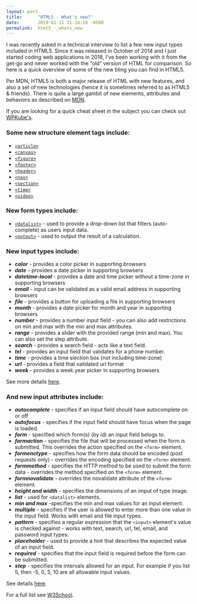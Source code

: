 ```yaml
---
layout: post
title:      "HTML5 - What's new?"
date:       2019-01-11 11:14:18 -0500
permalink:  html5_-_whats_new
---
```



I was recently asked in a technical interview to list a few new input types included in HTML5. Since it was released in October of 2014 and I just started coding web applications in 2018, I’ve been working with it from the get-go and never worked with the “old” version of HTML for comparison. So here is a quick overview of some of the new bling you can find in HTML5. 

Per MDN, HTML5 is both a major release of HTML with new features, and also a set of new technologies (hence it is sometimes referred to as HTML5 & friends).  There is quite a large gambit of new elements, attributes and behaviors as described on [MDN](https://developer.mozilla.org/en-US/docs/Web/Guide/HTML/HTML5). 

If you are looking for a quick cheat sheet in the subject you can check out [WPKube's](https://www.wpkube.com/html5-cheat-sheet/).

### Some new structure element tags include: 
* [`<article>`](https://developer.mozilla.org/en-US/docs/Web/HTML/Element/article) 
* [`<canvas>`](https://developer.mozilla.org/en-US/docs/Web/HTML/Element/canvas)
* [`<figure>`](https://developer.mozilla.org/en-US/docs/Web/HTML/Element/figure)
* [`<footer>`](https://developer.mozilla.org/en-US/docs/Web/HTML/Element/footer)
* [`<header>`](https://developer.mozilla.org/en-US/docs/Web/HTML/Element/header)
* [`<nav>`](https://developer.mozilla.org/en-US/docs/Web/HTML/Element/nav)
* [`<section>`](https://developer.mozilla.org/en-US/docs/Web/HTML/Element/section)
* [`<time>`](https://developer.mozilla.org/en-US/docs/Web/HTML/Element/time)
* [`<video>`](https://developer.mozilla.org/en-US/docs/Web/HTML/Element/video)

### New form types include:
* [`<datalist>`](https://developer.mozilla.org/en-US/docs/Web/HTML/Element/datalist) - used to provide a drop-down list that filters (auto-complete) as users input data. 
* [`<output>`](https://developer.mozilla.org/en-US/docs/Web/HTML/Element/output) - used to output the result of a calculation. 

### New input types include:
* ***color*** - provides a color picker in supporting browsers
* ***date*** - provides a date picker in supporting browsers
* ***datetime-local*** - provides a date and time picker without a time-zone in supporting browsers
* ***email*** - input can be validated as a valid email address in supporting browsers
* ***file*** - provides a button for uploading a file in supporting browsers
* ***month*** - provides a date picker for month and year in supporting browsers
* ***number*** - provides a number input field - you can also add restrictions on min and max with the min and max attributes. 
* ***range*** - provides a slider with the provided range (min and max). You can also set the step attribute. 
* ***search*** - provides a search field - acts like a text field. 
* ***tel*** - provides an input field that validates for a phone number. 
* ***time*** - provides a time slection box (not including time-zone)
* ***url*** - provides a field that validated url format
* ***week*** - provides a week.year picker in supporting browsers

See more details [here](https://www.w3schools.com/html/html_form_input_types.asp).

### And new input attributes include:
* ***autocomplete*** - specifies if an input field should have autocomplete on or off
* ***autofocus*** - specifies if the input field should have focus when the page is loaded.
* ***form*** - specified which form(s) (by id) an input field belogs to. 
* ***formaction*** - specifies the file that will be processed when the form is submitted. This overrides the action specified on the `<form>` element. 
* ***formenctype*** - specifies how the form data should be encoded (post requests only) - overrides the encoding specified on the `<form>` element.
* ***formmethod*** - specifies the HTTP method to be used to submit the form data - overrides the method specified on the `<form>` element. 
* ***formnovalidate*** - overrides the novalidate attribute of the `<form>` element.
* ***height and width*** - specifies the dimensions of an imput of type image.  
* ***list*** - used for `<datalist>` elements.
* ***min and max*** -specifies the min and max values for an input element. 
* ***multiple*** - specifies if the user is allowed to enter more than one value in the input field. Works with email and file input types. 
* ***pattern***  - specifies a regular expression that the `<input>` element's value is checked against - works with text, search, url, tel, email, and password input types. 
* ***placeholder*** - used to provide a hint that describes the expected value of an input field. 
* ***required*** - specifies that the input field is required before the form can be submitted. 
* ***step*** - specifies the intervals allowed for an input. For example if you list 5, then -5, 0, 5, 10 are all allowable input values. 

See details [here](https://www.w3schools.com/html/html_form_attributes.asp).

For a full list see [W3School](https://www.w3schools.com/html/html5_new_elements.asp).

